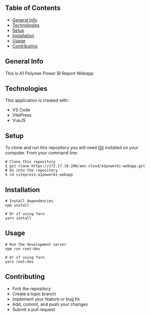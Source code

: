 ## Table of Contents

- [General Info](#general-info)
- [Technologies](#technologies)
- [Setup](#setup)
- [Installation](#installation)
- [Usage](#usage)
- [Contributing](#contributing)

## General Info

This is A1 Polymer Power BI Report Webapp

## Technologies

This application is created with:

- VS Code
- VitePress
- VueJS

## Setup

To clone and run this repository you will need [Git](https://git-scm.com/) installed on your computer. From your command line:

```
# Clone this repository
$ git clone https://172.17.18.200/aes-cloud/a1powerbi-webapp.git
# Go into the repository
$ cd vitepress-a1powerbi-webapp
```

## Installation

```
# Install dependencies
npm install

# Or if using Yarn
yarn install
```

## Usage

```
# Run the development server
npm run root:dev

# Or if using Yarn
yarn root:dev
```

## Contributing

- Fork the repository
- Create a topic branch
- Implement your feature or bug fix
- Add, commit, and push your changes
- Submit a pull request
